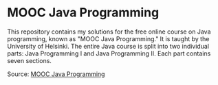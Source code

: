 # MOOC Java Programming

This repository contains my solutions for the free online course on Java programming, known as "MOOC Java Programming." It is taught by the University of Helsinki. The entire Java course is split into two individual parts: Java Programming I and Java Programming II. Each part contains seven sections.

Source: [MOOC Java Programming](https://java-programming.mooc.fi/)
